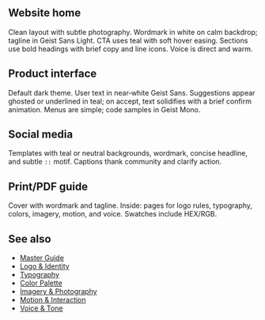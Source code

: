 <!--══════════════════════════════════════════════════
  ╔══════════════════════════════════════════════════════╗
  ║  ░  USAGE EXAMPLES & APPLICATIONS  ░░░░░░░░░░░░░░░  ║
  ║                                                      ║
  ║  Concrete patterns showing brand elements working    ║
  ║  together across web, product, social, and print.    ║
  ║                                                      ║
  ║                                                      ║
  ║                                                      ║
  ║                                                      ║
  ╚══════════════════════════════════════════════════════╝
    • WHAT ▸ End‑to‑end examples for implementation
    • WHY  ▸ Reduce ambiguity; accelerate consistency
    • HOW  ▸ Apply linked rules in real contexts
-->

## Website home

Clean layout with subtle photography. Wordmark in white on calm backdrop;
tagline in Geist Sans Light. CTA uses teal with soft hover easing. Sections
use bold headings with brief copy and line icons. Voice is direct and warm.

## Product interface

Default dark theme. User text in near‑white Geist Sans. Suggestions appear
ghosted or underlined in teal; on accept, text solidifies with a brief
confirm animation. Menus are simple; code samples in Geist Mono.

## Social media

Templates with teal or neutral backgrounds, wordmark, concise headline,
and subtle `::` motif. Captions thank community and clarify action.

## Print/PDF guide

Cover with wordmark and tagline. Inside: pages for logo rules, typography,
colors, imagery, motion, and voice. Swatches include HEX/RGB.

## See also

- [Master Guide](../guide/brand-style-guide.md)
- [Logo & Identity](./logo-identity.md)
- [Typography](./typography.md)
- [Color Palette](./colors.md)
- [Imagery & Photography](./imagery.md)
- [Motion & Interaction](./motion.md)
- [Voice & Tone](./voice-tone.md)
